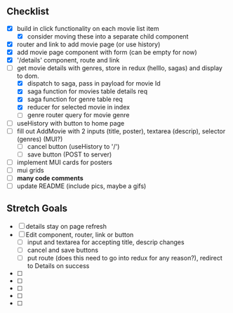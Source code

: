 ## Checklist

- [x] build in click functionality on each movie list item
    - [x] consider moving these into a separate child component
- [x] router and link to add movie page (or use history)
- [x] add movie page component with form (can be empty for now)
- [x] '/details' component, route and link
- [ ] get movie details with genres, store in redux (helllo, sagas) and display to dom.
    - [x] dispatch to saga, pass in payload for movie Id
    - [x] saga function for movies table details req
    - [x] saga function for genre table req
    - [x] reducer for selected movie in index
    - [ ] genre router query for movie genre
- [ ] useHistory with button to home page
- [ ] fill out AddMovie with 2 inputs (title, poster), textarea (descrip), selector (genres) (MUI?)
    - [ ] cancel button (useHistory to '/')
    - [ ] save button (POST to server)
- [ ] implement MUI cards for posters
- [ ] mui grids
- [ ] __**many code comments**__
- [ ] update README (include pics, maybe a gifs)

## Stretch Goals

- [ ] details stay on page refresh
- [ ] Edit component, router, link or button
    - [ ] input and textarea for accepting title, descrip changes
    - [ ] cancel and save buttons
    - [ ] put route (does this need to go into redux for any reason?), redirect to Details on success
- [ ] 
- [ ] 
- [ ] 
- [ ] 
- [ ] 
